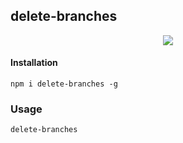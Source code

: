 ## delete-branches

<center>
  <img src=https://user-images.githubusercontent.com/2065325/37158469-bd4bcf66-22eb-11e8-993e-bf368229ad11.gif />
</center>

#### Installation
`npm i delete-branches -g`

### Usage
`delete-branches`
